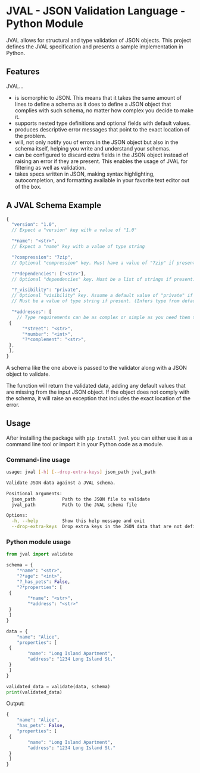 # JVAL - JSON Validation Language - Python Module

JVAL allows for structural and type validation of JSON objects.
This project defines the JVAL specification and presents a sample implementation in Python.

## Features

JVAL...

- is isomorphic to JSON. This means that it takes the same amount of lines to define a schema as it does to define a JSON object that complies with such schema, no matter how complex you decide to make it.
- supports nested type definitions and optional fields with default values.
- produces descriptive error messages that point to the exact location of the problem.
- will, not only notify you of errors in the JSON object but also in the schema itself, helping you write and understand your schemas.
- can be configured to discard extra fields in the JSON object instead of raising an error if they are present. This enables the usage of JVAL for filtering as well as validation.
- takes specs written in JSON, making syntax highlighting, autocompletion, and formatting available in your favorite text editor out of the box.

## A JVAL Schema Example

```js
{
  "version": "1.0",
  // Expect a "version" key with a value of "1.0"

  "*name": "<str>",
  // Expect a "name" key with a value of type string

  "?compression": "7zip",
  // Optional "compression" key. Must have a value of "7zip" if present.

  "?*dependencies": ["<str>"],
  // Optional "dependencies" key. Must be a list of strings if present.

  "?_visibility": "private",
  // Optional "visibility" key. Assume a default value of "private" if not present.
  // Must be a value of type string if present. (Infers type from default value).

  "*addresses": [
    // Type requirements can be as complex or simple as you need them to be.
 {
      "*street": "<str>",
      "*number": "<int>",
      "?*complement": "<str>",
 },
 ],
}
```

A schema like the one above is passed to the validator along with a JSON object to validate.

The function will return the validated data, adding any default values that are missing from the input JSON object.
If the object does not comply with the schema, it will raise an exception that includes the exact location of the error.

## Usage

After installing the package with `pip install jval` you can either use it as a command line tool or import it in your Python code as a module.

### Command-line usage

```bash
usage: jval [-h] [--drop-extra-keys] json_path jval_path

Validate JSON data against a JVAL schema.

Positional arguments:
  json_path          Path to the JSON file to validate
  jval_path          Path to the JVAL schema file

Options:
  -h, --help         Show this help message and exit
  --drop-extra-keys  Drop extra keys in the JSON data that are not defined in the JVAL schema
```

### Python module usage

```python
from jval import validate

schema = {
    "*name": "<str>",
    "?*age": "<int>",
    "?_has_pets": False,
    "?*properties": [
 {
        "*name": "<str>",
        "*address": "<str>"
 }
 ]
}

data = {
    "name": "Alice",
    "properties": [
 {
        "name": "Long Island Apartment",
        "address": "1234 Long Island St."
 }
 ]
}

validated_data = validate(data, schema)
print(validated_data)
```

Output:

```python
{
    "name": "Alice",
    "has_pets": False,
    "properties": [
 {
        "name": "Long Island Apartment",
        "address": "1234 Long Island St."
 }
 ]
}
```
